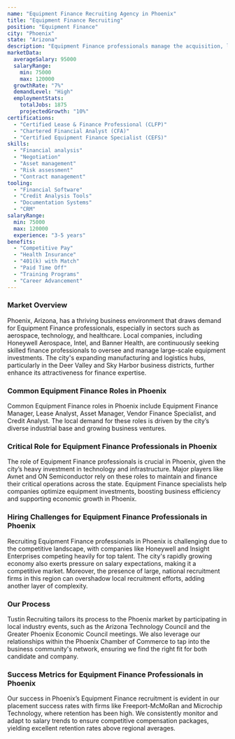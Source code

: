 ```yaml
---
name: "Equipment Finance Recruiting Agency in Phoenix"
title: "Equipment Finance Recruiting"
position: "Equipment Finance"
city: "Phoenix"
state: "Arizona"
description: "Equipment Finance professionals manage the acquisition, leasing, and financing of machinery and equipment for companies, ensuring optimal financial strategies for asset procurement."
marketData:
  averageSalary: 95000
  salaryRange:
    min: 75000
    max: 120000
  growthRate: "7%"
  demandLevel: "High"
  employmentStats:
    totalJobs: 1875
    projectedGrowth: "10%"
certifications:
  - "Certified Lease & Finance Professional (CLFP)"
  - "Chartered Financial Analyst (CFA)"
  - "Certified Equipment Finance Specialist (CEFS)"
skills:
  - "Financial analysis"
  - "Negotiation"
  - "Asset management"
  - "Risk assessment"
  - "Contract management"
tooling:
  - "Financial Software"
  - "Credit Analysis Tools"
  - "Documentation Systems"
  - "CRM"
salaryRange:
  min: 75000
  max: 120000
  experience: "3-5 years"
benefits:
  - "Competitive Pay"
  - "Health Insurance"
  - "401(k) with Match"
  - "Paid Time Off"
  - "Training Programs"
  - "Career Advancement"
---
```


### Market Overview
Phoenix, Arizona, has a thriving business environment that draws demand for Equipment Finance professionals, especially in sectors such as aerospace, technology, and healthcare. Local companies, including Honeywell Aerospace, Intel, and Banner Health, are continuously seeking skilled finance professionals to oversee and manage large-scale equipment investments. The city's expanding manufacturing and logistics hubs, particularly in the Deer Valley and Sky Harbor business districts, further enhance its attractiveness for finance expertise.
### Common Equipment Finance Roles in Phoenix
Common Equipment Finance roles in Phoenix include Equipment Finance Manager, Lease Analyst, Asset Manager, Vendor Finance Specialist, and Credit Analyst. The local demand for these roles is driven by the city’s diverse industrial base and growing business ventures.

### Critical Role for Equipment Finance Professionals in Phoenix
The role of Equipment Finance professionals is crucial in Phoenix, given the city’s heavy investment in technology and infrastructure. Major players like Avnet and ON Semiconductor rely on these roles to maintain and finance their critical operations across the state. Equipment Finance specialists help companies optimize equipment investments, boosting business efficiency and supporting economic growth in Phoenix.

### Hiring Challenges for Equipment Finance Professionals in Phoenix
Recruiting Equipment Finance professionals in Phoenix is challenging due to the competitive landscape, with companies like Honeywell and Insight Enterprises competing heavily for top talent. The city's rapidly growing economy also exerts pressure on salary expectations, making it a competitive market. Moreover, the presence of large, national recruitment firms in this region can overshadow local recruitment efforts, adding another layer of complexity.

### Our Process
Tustin Recruiting tailors its process to the Phoenix market by participating in local industry events, such as the Arizona Technology Council and the Greater Phoenix Economic Council meetings. We also leverage our relationships within the Phoenix Chamber of Commerce to tap into the business community's network, ensuring we find the right fit for both candidate and company.

### Success Metrics for Equipment Finance Professionals in Phoenix
Our success in Phoenix’s Equipment Finance recruitment is evident in our placement success rates with firms like Freeport-McMoRan and Microchip Technology, where retention has been high. We consistently monitor and adapt to salary trends to ensure competitive compensation packages, yielding excellent retention rates above regional averages.